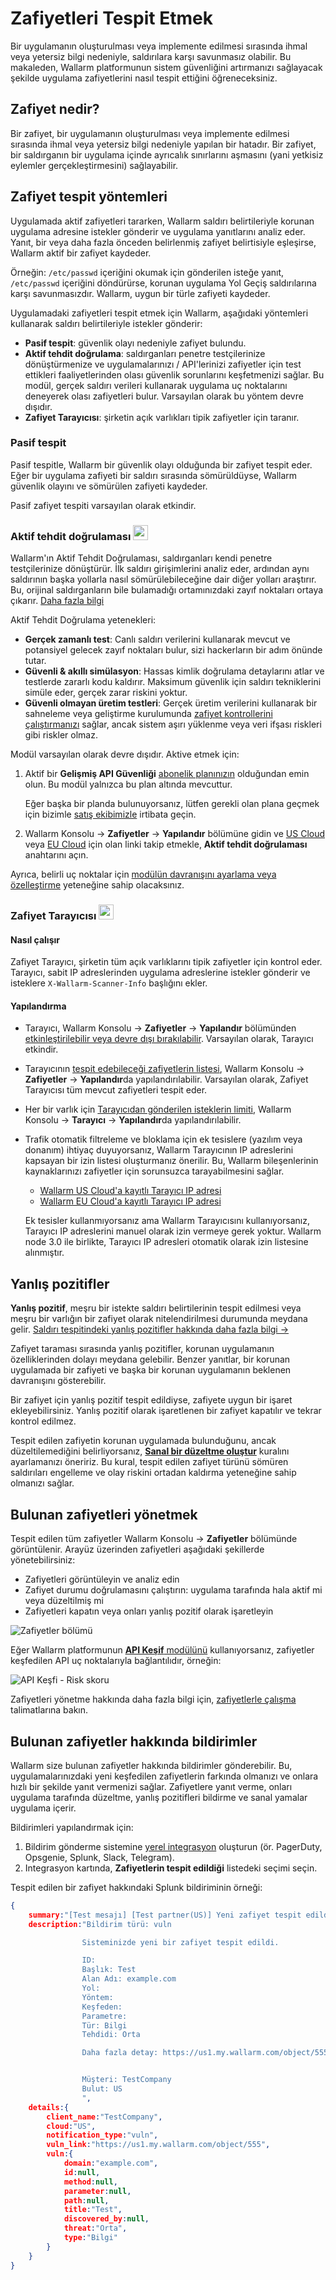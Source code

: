 [allowlist-scanner-addresses]: ../user-guides/ip-lists/allowlist.md

# Zafiyetleri Tespit Etmek

Bir uygulamanın oluşturulması veya implemente edilmesi sırasında ihmal veya yetersiz bilgi nedeniyle, saldırılara karşı savunmasız olabilir. Bu makaleden, Wallarm platformunun sistem güvenliğini artırmanızı sağlayacak şekilde uygulama zafiyetlerini nasıl tespit ettiğini öğreneceksiniz.

## Zafiyet nedir?

Bir zafiyet, bir uygulamanın oluşturulması veya implemente edilmesi sırasında ihmal veya yetersiz bilgi nedeniyle yapılan bir hatadır. Bir zafiyet, bir saldırganın bir uygulama içinde ayrıcalık sınırlarını aşmasını (yani yetkisiz eylemler gerçekleştirmesini) sağlayabilir.

## Zafiyet tespit yöntemleri

Uygulamada aktif zafiyetleri tararken, Wallarm saldırı belirtileriyle korunan uygulama adresine istekler gönderir ve uygulama yanıtlarını analiz eder. Yanıt, bir veya daha fazla önceden belirlenmiş zafiyet belirtisiyle eşleşirse, Wallarm aktif bir zafiyet kaydeder.

Örneğin: `/etc/passwd` içeriğini okumak için gönderilen isteğe yanıt, `/etc/passwd` içeriğini döndürürse, korunan uygulama Yol Geçiş saldırılarına karşı savunmasızdır. Wallarm, uygun bir türle zafiyeti kaydeder.

Uygulamadaki zafiyetleri tespit etmek için Wallarm, aşağıdaki yöntemleri kullanarak saldırı belirtileriyle istekler gönderir:

* **Pasif tespit**: güvenlik olayı nedeniyle zafiyet bulundu.
* **Aktif tehdit doğrulama**: saldırganları penetre testçilerinize dönüştürmenize ve uygulamalarınızı / API'lerinizi zafiyetler için test ettikleri faaliyetlerinden olası güvenlik sorunlarını keşfetmenizi sağlar. Bu modül, gerçek saldırı verileri kullanarak uygulama uç noktalarını deneyerek olası zafiyetleri bulur. Varsayılan olarak bu yöntem devre dışıdır.
* **Zafiyet Tarayıcısı**: şirketin açık varlıkları tipik zafiyetler için taranır.

### Pasif tespit

Pasif tespitle, Wallarm bir güvenlik olayı olduğunda bir zafiyet tespit eder. Eğer bir uygulama zafiyeti bir saldırı sırasında sömürüldüyse, Wallarm güvenlik olayını ve sömürülen zafiyeti kaydeder.

Pasif zafiyet tespiti varsayılan olarak etkindir.

### Aktif tehdit doğrulaması <a href="../subscription-plans/#subscription-plans"><img src="../../images/api-security-tag.svg" style="border: none;height: 24px;margin-bottom: -4px;"></a>

Wallarm'ın Aktif Tehdit Doğrulaması, saldırganları kendi penetre testçilerinize dönüştürür. İlk saldırı girişimlerini analiz eder, ardından aynı saldırının başka yollarla nasıl sömürülebileceğine dair diğer yolları araştırır. Bu, orijinal saldırganların bile bulamadığı ortamınızdaki zayıf noktaları ortaya çıkarır. [Daha fazla bilgi](../vulnerability-detection/threat-replay-testing/overview.md)

Aktif Tehdit Doğrulama yetenekleri:

* **Gerçek zamanlı test**: Canlı saldırı verilerini kullanarak mevcut ve potansiyel gelecek zayıf noktaları bulur, sizi hackerların bir adım önünde tutar.
* **Güvenli & akıllı simülasyon**: Hassas kimlik doğrulama detaylarını atlar ve testlerde zararlı kodu kaldırır. Maksimum güvenlik için saldırı tekniklerini simüle eder, gerçek zarar riskini yoktur.
* **Güvenli olmayan üretim testleri**: Gerçek üretim verilerini kullanarak bir sahneleme veya geliştirme kurulumunda [zafiyet kontrollerini çalıştırmanızı](../vulnerability-detection/threat-replay-testing/setup.md) sağlar, ancak sistem aşırı yüklenme veya veri ifşası riskleri gibi riskler olmaz.

Modül varsayılan olarak devre dışıdır. Aktive etmek için:

1. Aktif bir **Gelişmiş API Güvenliği** [abonelik planınızın](subscription-plans.md#subscription-plans) olduğundan emin olun. Bu modül yalnızca bu plan altında mevcuttur.

    Eğer başka bir planda bulunuyorsanız, lütfen gerekli olan plana geçmek için bizimle [satış ekibimizle](mailto:sales@wallarm.com) irtibata geçin.
1.  Wallarm Konsolu → **Zafiyetler** → **Yapılandır** bölümüne gidin ve [US Cloud](https://us1.my.wallarm.com/vulnerabilities/active?configure=true) veya [EU Cloud](https://my.wallarm.com/vulnerabilities/active?configure=true) için olan linki takip etmekle, **Aktif tehdit doğrulaması** anahtarını açın.

Ayrıca, belirli uç noktalar için [modülün davranışını ayarlama veya özelleştirme](../vulnerability-detection/threat-replay-testing/setup.md#enable) yeteneğine sahip olacaksınız.

### Zafiyet Tarayıcısı <a href="../subscription-plans/#subscription-plans"><img src="../../images/api-security-tag.svg" style="border: none;height: 24px;margin-bottom: -4px;"></a>

#### Nasıl çalışır

Zafiyet Tarayıcı, şirketin tüm açık varlıklarını tipik zafiyetler için kontrol eder. Tarayıcı, sabit IP adreslerinden uygulama adreslerine istekler gönderir ve isteklere `X-Wallarm-Scanner-Info` başlığını ekler.

#### Yapılandırma

* Tarayıcı, Wallarm Konsolu → **Zafiyetler** → **Yapılandır** bölümünden [etkinleştirilebilir veya devre dışı bırakılabilir](../user-guides/vulnerabilities.md#configuring-vulnerability-detection). Varsayılan olarak, Tarayıcı etkindir.
* Tarayıcının [tespit edebileceği zafiyetlerin listesi](../user-guides/vulnerabilities.md#configuring-vulnerability-detection), Wallarm Konsolu → **Zafiyetler** → **Yapılandır**da yapılandırılabilir. Varsayılan olarak, Zafiyet Tarayıcısı tüm mevcut zafiyetleri tespit eder.
* Her bir varlık için [Tarayıcıdan gönderilen isteklerin limiti](../user-guides/scanner.md#limiting-vulnerability-scanning), Wallarm Konsolu → **Tarayıcı** → **Yapılandır**da yapılandırılabilir.
* Trafik otomatik filtreleme ve bloklama için ek tesislere (yazılım veya donanım) ihtiyaç duyuyorsanız, Wallarm Tarayıcının IP adreslerini kapsayan bir izin listesi oluşturmanız önerilir. Bu, Wallarm bileşenlerinin kaynaklarınızı zafiyetler için sorunsuzca tarayabilmesini sağlar.

    * [Wallarm US Cloud'a kayıtlı Tarayıcı IP adresi](../admin-en/scanner-addresses.md)
    * [Wallarm EU Cloud'a kayıtlı Tarayıcı IP adresi](../admin-en/scanner-addresses.md)

    Ek tesisler kullanmıyorsanız ama Wallarm Tarayıcısını kullanıyorsanız, Tarayıcı IP adreslerini manuel olarak izin vermeye gerek yoktur. Wallarm node 3.0 ile birlikte, Tarayıcı IP adresleri otomatik olarak izin listesine alınmıştır.

## Yanlış pozitifler

**Yanlış pozitif**, meşru bir istekte saldırı belirtilerinin tespit edilmesi veya meşru bir varlığın bir zafiyet olarak nitelendirilmesi durumunda meydana gelir. [Saldırı tespitindeki yanlış pozitifler hakkında daha fazla bilgi →](protecting-against-attacks.md#false-positives)

Zafiyet taraması sırasında yanlış pozitifler, korunan uygulamanın özelliklerinden dolayı meydana gelebilir. Benzer yanıtlar, bir korunan uygulamada bir zafiyeti ve başka bir korunan uygulamanın beklenen davranışını gösterebilir.

Bir zafiyet için yanlış pozitif tespit edildiyse, zafiyete uygun bir işaret ekleyebilirsiniz. Yanlış pozitif olarak işaretlenen bir zafiyet kapatılır ve tekrar kontrol edilmez.

Tespit edilen zafiyetin korunan uygulamada bulunduğunu, ancak düzeltilemediğini belirliyorsanız, [**Sanal bir düzeltme oluştur**](../user-guides/rules/vpatch-rule.md) kuralını ayarlamanızı öneririz.  Bu kural, tespit edilen zafiyet türünü sömüren saldırıları engelleme ve olay riskini ortadan kaldırma yeteneğine sahip olmanızı sağlar.

## Bulunan zafiyetleri yönetmek

Tespit edilen tüm zafiyetler Wallarm Konsolu → **Zafiyetler** bölümünde görüntülenir. Arayüz üzerinden zafiyetleri aşağıdaki şekillerde yönetebilirsiniz:

* Zafiyetleri görüntüleyin ve analiz edin
* Zafiyet durumu doğrulamasını çalıştırın: uygulama tarafında hala aktif mi veya düzeltilmiş mi
* Zafiyetleri kapatın veya onları yanlış pozitif olarak işaretleyin
 
![Zafiyetler bölümü](../images/user-guides/vulnerabilities/check-vuln.png)   
 
Eğer Wallarm platformunun [**API Keşif** modülünü](../api-discovery/overview.md) kullanıyorsanız, zafiyetler keşfedilen API uç noktalarıyla bağlantılıdır, örneğin:

![API Keşfi - Risk skoru](../images/about-wallarm-waf/api-discovery/api-discovery-risk-score.png)

Zafiyetleri yönetme hakkında daha fazla bilgi için, [zafiyetlerle çalışma](../user-guides/vulnerabilities.md) talimatlarına bakın.

## Bulunan zafiyetler hakkında bildirimler

Wallarm size bulunan zafiyetler hakkında bildirimler gönderebilir. Bu, uygulamalarınızdaki yeni keşfedilen zafiyetlerin farkında olmanızı ve onlara hızlı bir şekilde yanıt vermenizi sağlar. Zafiyetlere yanıt verme, onları uygulama tarafında düzeltme, yanlış pozitifleri bildirme ve sanal yamalar uygulama içerir.

Bildirimleri yapılandırmak için:

1. Bildirim gönderme sistemine [yerel integrasyon](../user-guides/settings/integrations/integrations-intro.md) oluşturun (ör. PagerDuty, Opsgenie, Splunk, Slack, Telegram).
2. Integrasyon kartında, **Zafiyetlerin tespit edildiği** listedeki seçimi seçin.

Tespit edilen bir zafiyet hakkındaki Splunk bildiriminin örneği:

```json
{
    summary:"[Test mesajı] [Test partner(US)] Yeni zafiyet tespit edildi",
    description:"Bildirim türü: vuln

                Sisteminizde yeni bir zafiyet tespit edildi.

                ID: 
                Başlık: Test
                Alan Adı: example.com
                Yol: 
                Yöntem: 
                Keşfeden: 
                Parametre: 
                Tür: Bilgi
                Tehdidi: Orta

                Daha fazla detay: https://us1.my.wallarm.com/object/555


                Müşteri: TestCompany
                Bulut: US
                ",
    details:{
        client_name:"TestCompany",
        cloud:"US",
        notification_type:"vuln",
        vuln_link:"https://us1.my.wallarm.com/object/555",
        vuln:{
            domain:"example.com",
            id:null,
            method:null,
            parameter:null,
            path:null,
            title:"Test",
            discovered_by:null,
            threat:"Orta",
            type:"Bilgi"
        }
    }
}
```
